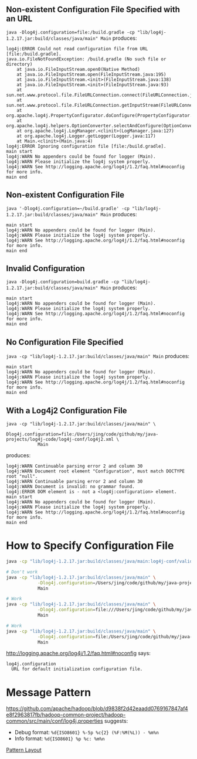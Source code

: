 ## Non-existent Configuration File Specified with an URL
`java -Dlog4j.configuration=file:/build.gradle -cp "lib/log4j-1.2.17.jar:build/classes/java/main" Main` 
produces:

```
log4j:ERROR Could not read configuration file from URL [file:/build.gradle].
java.io.FileNotFoundException: /build.gradle (No such file or directory)
	at java.io.FileInputStream.open0(Native Method)
	at java.io.FileInputStream.open(FileInputStream.java:195)
	at java.io.FileInputStream.<init>(FileInputStream.java:138)
	at java.io.FileInputStream.<init>(FileInputStream.java:93)
	at sun.net.www.protocol.file.FileURLConnection.connect(FileURLConnection.java:90)
	at sun.net.www.protocol.file.FileURLConnection.getInputStream(FileURLConnection.java:188)
	at org.apache.log4j.PropertyConfigurator.doConfigure(PropertyConfigurator.java:524)
	at org.apache.log4j.helpers.OptionConverter.selectAndConfigure(OptionConverter.java:483)
	at org.apache.log4j.LogManager.<clinit>(LogManager.java:127)
	at org.apache.log4j.Logger.getLogger(Logger.java:117)
	at Main.<clinit>(Main.java:4)
log4j:ERROR Ignoring configuration file [file:/build.gradle].
main start
log4j:WARN No appenders could be found for logger (Main).
log4j:WARN Please initialize the log4j system properly.
log4j:WARN See http://logging.apache.org/log4j/1.2/faq.html#noconfig for more info.
main end
```

## Non-existent Configuration File 
`java '-Dlog4j.configuration=~/build.gradle' -cp "lib/log4j-1.2.17.jar:build/classes/java/main" Main`
produces:
```
main start
log4j:WARN No appenders could be found for logger (Main).
log4j:WARN Please initialize the log4j system properly.
log4j:WARN See http://logging.apache.org/log4j/1.2/faq.html#noconfig for more info.
main end
```

## Invalid Configuration 
`java -Dlog4j.configuration=build.gradle -cp "lib/log4j-1.2.17.jar:build/classes/java/main" Main`
produces:

```
main start
log4j:WARN No appenders could be found for logger (Main).
log4j:WARN Please initialize the log4j system properly.
log4j:WARN See http://logging.apache.org/log4j/1.2/faq.html#noconfig for more info.
main end
```

## No Configuration File Specified
`java -cp "lib/log4j-1.2.17.jar:build/classes/java/main" Main` produces:

```
main start
log4j:WARN No appenders could be found for logger (Main).
log4j:WARN Please initialize the log4j system properly.
log4j:WARN See http://logging.apache.org/log4j/1.2/faq.html#noconfig for more info.
main end
```

## With a Log4j2 Configuration File
```
java -cp "lib/log4j-1.2.17.jar:build/classes/java/main" \
            -Dlog4j.configuration=file:/Users/jing/code/github/my/java-projects/log4j-code/log4j-conf/log4j2.xml \
            Main
```
produces:
```
log4j:WARN Continuable parsing error 2 and column 30
log4j:WARN Document root element "Configuration", must match DOCTYPE root "null".
log4j:WARN Continuable parsing error 2 and column 30
log4j:WARN Document is invalid: no grammar found.
log4j:ERROR DOM element is - not a <log4j:configuration> element.
main start
log4j:WARN No appenders could be found for logger (Main).
log4j:WARN Please initialize the log4j system properly.
log4j:WARN See http://logging.apache.org/log4j/1.2/faq.html#noconfig for more info.
main end
```

# How to Specify Configuration File
```bash
java -cp "lib/log4j-1.2.17.jar:build/classes/java/main:log4j-conf/valid-xml" Main

# Don't work
java -cp "lib/log4j-1.2.17.jar:build/classes/java/main" \
            -Dlog4j.configuration=/Users/jing/code/github/my/java-projects/log4j-code/log4j-conf/valid-xml/log4j.xml \
            Main

# Work
java -cp "lib/log4j-1.2.17.jar:build/classes/java/main" \
            -Dlog4j.configuration=file:///Users/jing/code/github/my/java-projects/log4j-code/log4j-conf/valid-xml/log4j.xml \
            Main

# Work
java -cp "lib/log4j-1.2.17.jar:build/classes/java/main" \
            -Dlog4j.configuration=file:/Users/jing/code/github/my/java-projects/log4j-code/log4j-conf/valid-xml/log4j.xml \
            Main
```

http://logging.apache.org/log4j/1.2/faq.html#noconfig says:
```
log4j.configuration
  URL for default initialization configuration file.
```


# Message Pattern
https://github.com/apache/hadoop/blob/d9838f2d42eaadd0769167847af4e8f2963817fb/hadoop-common-project/hadoop-common/src/main/conf/log4j.properties 
suggests:
- Debug format: `%d{ISO8601} %-5p %c{2} (%F:%M(%L)) - %m%n`
- Info format:  `%d{ISO8601} %p %c: %m%n`

[Pattern Layout](https://logging.apache.org/log4j/1.2/apidocs/org/apache/log4j/PatternLayout.html)